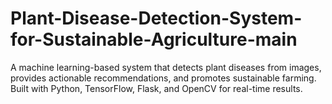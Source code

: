 # Plant-Disease-Detection-System-for-Sustainable-Agriculture-main
A machine learning-based system that detects plant diseases from images, provides actionable recommendations, and promotes sustainable farming. Built with Python, TensorFlow, Flask, and OpenCV for real-time results.
